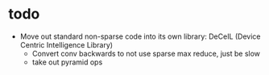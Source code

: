 # todo

* Move out standard non-sparse code into its own library: DeCeIL (Device Centric Intelligence Library)
  * Convert conv backwards to not use sparse max reduce, just be slow
  * take out pyramid ops